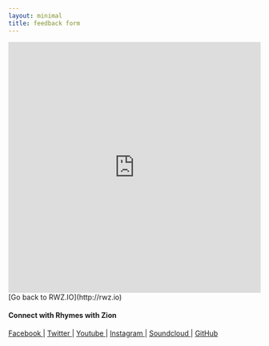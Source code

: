 ```yaml
---
layout: minimal
title: feedback form
---
```


<iframe src="https://docs.google.com/forms/d/e/1FAIpQLSek-M11Dh5wj3YXfrEbDbWl1veSg6ScQVetkuF9way8aqZQsQ/viewform?embedded=true" width="100%" height="500" frameborder="0" marginheight="0" marginwidth="0">Loading...</iframe>

<br>
[Go back to RWZ.IO](http://rwz.io)

#### Connect with Rhymes with Zion
<a class="fa fa-facebook" href="https://www.facebook.com/rhymeswithzion/" target="_blank"> Facebook </a> |
<a class="fa fa-twitter" href="https://twitter.com/rhymeswithzion" target="_blank"> Twitter </a> |
<a class="fa fa-youtube" href="https://www.youtube.com/channel/UCeXp3EC97_rUl_e2vgM3gLg" target="_blank"> Youtube </a> |
<a class="fa fa-instagram" href="https://www.instagram.com/rhymeswithzion/" target="_blank"> Instagram </a> |
<a class="fa fa-soundcloud" href="https://soundcloud.com/rhymeswithzion" target="_blank"> Soundcloud </a> | 
<a class="fa fa-github" href="https://github.com/rhymeswithzion/" target="_blank"> GitHub </a>
